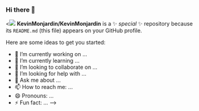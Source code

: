 ### Hi there 👋

<![](https://www.tijuana.tecnm.mx/wp-content/uploads/2015/05/DEPARTAMENTO-DE-SISTEMAS-Y-COMPUTACION_HEADING.png)
**KevinMonjardin/KevinMonjardin** is a ✨ _special_ ✨ repository because its `README.md` (this file) appears on your GitHub profile.

Here are some ideas to get you started:

- 🔭 I’m currently working on ...
- 🌱 I’m currently learning ...
- 👯 I’m looking to collaborate on ...
- 🤔 I’m looking for help with ...
- 💬 Ask me about ...
- 📫 How to reach me: ...
- 😄 Pronouns: ...
- ⚡ Fun fact: ...
-->
